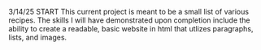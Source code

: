 3/14/25 START
This current project is meant to be a small list of various recipes. The skills I will have demonstrated upon completion include the ability to create a readable, basic website in html that utlizes paragraphs, lists, and images. 